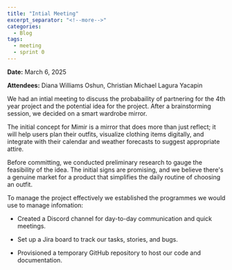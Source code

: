 ```yaml
---
title: "Intial Meeting"
excerpt_separator: "<!--more-->"
categories:
  - Blog
tags:
  - meeting
  - sprint 0
---
```


**Date:** March 6, 2025
<!--more-->

**Attendees:** Diana Williams Oshun, Christian Michael Lagura Yacapin
<!--more-->

We had an intial meeting to discuss the probabaility of partnering for the 4th year project and the potential idea for the project. After a brainstorming session, we decided on a smart wardrobe mirror.

The initial concept for Mimir is a mirror that does more than just reflect; it will help users plan their outfits, visualize clothing items digitally, and integrate with their calendar and weather forecasts to suggest appropriate attire.

Before committing, we conducted preliminary research to gauge the feasibility of the idea. The initial signs are promising, and we believe there's a genuine market for a product that simplifies the daily routine of choosing an outfit.

To manage the project effectively we established the programmes we would use to manage infomation:

- Created a Discord channel for day-to-day communication and quick meetings.

- Set up a Jira board to track our tasks, stories, and bugs.

- Provisioned a temporary GitHub repository to host our code and documentation.
